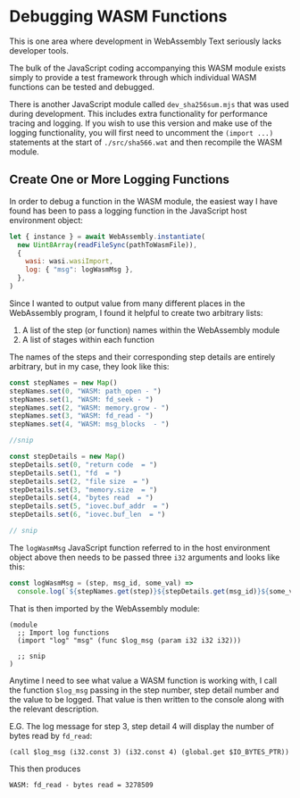 # Debugging WASM Functions

This is one area where development in WebAssembly Text seriously lacks developer tools.

The bulk of the JavaScript coding accompanying this WASM module exists simply to provide a test framework through which individual WASM functions can be tested and debugged.

There is another JavaScript module called `dev_sha256sum.mjs` that was used during development.
This includes extra functionality for performance tracing and logging.
If you wish to use this version and make use of the logging functionality, you will first need to uncomment the `(import ...)` statements at the start of `./src/sha566.wat` and then recompile the WASM module.

## Create One or More Logging Functions

In order to debug a function in the WASM module, the easiest way I have found has been to pass a logging function in the JavaScript host environment object:

```javascript
let { instance } = await WebAssembly.instantiate(
  new Uint8Array(readFileSync(pathToWasmFile)),
  {
    wasi: wasi.wasiImport,
    log: { "msg": logWasmMsg },
  },
)
```

Since I wanted to output value from many different places in the WebAssembly program, I found it helpful to create two arbitrary lists:
1. A list of the step (or function) names within the WebAssembly module
2. A list of stages within each function

The names of the steps and their corresponding step details are entirely arbitrary, but in my case, they look like this:

```JavaScript
const stepNames = new Map()
stepNames.set(0, "WASM: path_open - ")
stepNames.set(1, "WASM: fd_seek - ")
stepNames.set(2, "WASM: memory.grow - ")
stepNames.set(3, "WASM: fd_read - ")
stepNames.set(4, "WASM: msg_blocks  - ")

//snip
```

```JavaScript
const stepDetails = new Map()
stepDetails.set(0, "return code  = ")
stepDetails.set(1, "fd  = ")
stepDetails.set(2, "file size  = ")
stepDetails.set(3, "memory.size  = ")
stepDetails.set(4, "bytes read  = ")
stepDetails.set(5, "iovec.buf_addr  = ")
stepDetails.set(6, "iovec.buf_len  = ")

// snip
```

The `logWasmMsg` JavaScript function referred to in the host environment object above then needs to be passed three `i32` arguments and looks like this:

```JavaScript
const logWasmMsg = (step, msg_id, some_val) =>
  console.log(`${stepNames.get(step)}${stepDetails.get(msg_id)}${some_val}`)
```

That is then imported by the WebAssembly module:

```wat
(module
  ;; Import log functions
  (import "log" "msg" (func $log_msg (param i32 i32 i32)))

  ;; snip
)
```

Anytime I need to see what value a WASM function is working with, I call the function `$log_msg` passing in the step number, step detail number and the value to be logged.
That value is then written to the console along with the relevant description.

E.G. The log message for step 3, step detail 4 will display the number of bytes read by `fd_read`:

```wat
(call $log_msg (i32.const 3) (i32.const 4) (global.get $IO_BYTES_PTR))
```

This then produces

```
WASM: fd_read - bytes read = 3278509
```